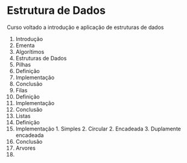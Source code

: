 # Estrutura de Dados
Curso voltado a introdução e aplicação de estruturas de dados

1. Introdução
  1. Ementa
  2. Algorítimos
  3. Estruturas de Dados
2. Pilhas
  1. Definição
  2. Implementação
  3. Conclusão
3. Filas
  1. Definição
  2. Implementação
  3. Conclusão
4. Listas
  1. Definição
  2. Implementação
    1. Simples
    2. Circular
    2. Encadeada
    3. Duplamente encadeada
  3. Conclusão
5. Arvores
  1.  
